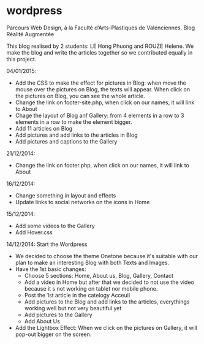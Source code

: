 wordpress 
=========

Parcours Web Design, à la Faculté d’Arts-Plastiques de Valenciennes.
Blog Réalité Augmentée


This blog realised by 2 students: LE Hong Phuong and ROUZE Helene.
We make the blog and write the articles together so we contributed equally in this project.

04/01/2015:
- Add the CSS to make the effect for pictures in Blog: when move the mouse over the pictures on Blog, the texts will appear.
When click on the pictures on Blog, you can see the whole article.
- Change the link on footer-site.php, when click on our names, it will link to About
- Chage the layout of Blog anf Gallery: from 4 elements in a row to 3 elements in a row to make the element bigger.
- Add 11 articles on Blog
- Add pictures and add links to the articles in Blog
- Add pictures and captions to the Gallery

21/12/2014:
- Change the link on footer.php, when click on our names, it will link to About

16/12/2014:
- Change something in layout and effects
- Update links to social networks on the icons in Home

15/12/2014:
- Add some videos to the Gallery
- Add Hover.css

14/12/2014: Start the Wordpress
- We decided to choose the theme Onetone because it's suitable with our plan to make an interesting Blog with both Texts and Images.
- Have the 1st basic changes: 
    + Choose 5 sections: Home, About us, Blog, Gallery, Contact
    + Add a video in Home but after that we decided to not use the video because it s not working on tablet nor mobile phone.
    + Post the 1st article in the catelogy Acceuil
    + Add pictures to the Blog and add links to the articles, everythings working well but not very beautiful yet
    + Add pictures to the Gallery
    + Add About Us
- Add the Lightbox Effect: When we click on the pictures on Gallery, it will pop-out bigger on the screen.

